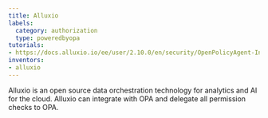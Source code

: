 ```yaml
---
title: Alluxio
labels:
  category: authorization
  type: poweredbyopa
tutorials:
- https://docs.alluxio.io/ee/user/2.10.0/en/security/OpenPolicyAgent-Integration.html
inventors:
- alluxio
---
```

Alluxio is an open source data orchestration technology for analytics and AI for the cloud. Alluxio can integrate with OPA and delegate all permission checks to OPA.
